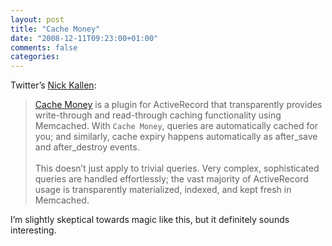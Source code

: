 ```yaml
---
layout: post
title: "Cache Money"
date: "2008-12-11T09:23:00+01:00"
comments: false
categories: 
---
```


<p>Twitter&#8217;s <a href="http://magicscalingsprinkles.wordpress.com/2008/12/11/introducing-cache-money/">Nick Kallen</a>:</p>

<blockquote>
<p><a href="http://github.com/nkallen/cache-money/tree/master">Cache Money</a> is a plugin for ActiveRecord that transparently provides write-through and read-through caching functionality using Memcached. With <code>Cache Money</code>, queries are automatically cached for you; and similarly, cache expiry happens automatically as after_save and after_destroy events. <br /><br />This doesn’t just apply to trivial queries. Very complex, sophisticated queries are handled effortlessly; the vast majority of ActiveRecord usage is transparently materialized, indexed, and kept fresh in Memcached. </p>
</blockquote>

<p>I&#8217;m slightly skeptical towards magic like this, but it definitely sounds interesting.</p>


